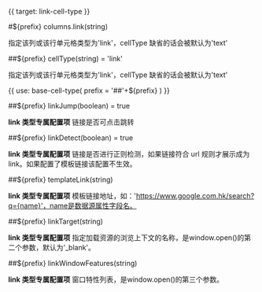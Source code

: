 {{ target: link-cell-type }}

#${prefix} columns.link(string)

指定该列或该行单元格类型为'link'，cellType 缺省的话会被默认为'text'

##${prefix} cellType(string) = 'link'

指定该列或该行单元格类型为'link'，cellType 缺省的话会被默认为'text'

{{ use: base-cell-type(
    prefix = '##'+${prefix}
) }}

##${prefix} linkJump(boolean) = true

**link 类型专属配置项** 链接是否可点击跳转

##${prefix} linkDetect(boolean) = true

**link 类型专属配置项** 链接是否进行正则检测，如果链接符合 url 规则才展示成为 link。如果配置了模板链接该配置不生效。

##${prefix} templateLink(string)

**link 类型专属配置项** 模板链接地址，如：'https://www.google.com.hk/search?q={name}'，name是数据源属性字段名。

##${prefix} linkTarget(string)

**link 类型专属配置项** 指定加载资源的浏览上下文的名称，是window.open()的第二个参数，默认为'_blank'。

##${prefix} linkWindowFeatures(string)

**link 类型专属配置项** 窗口特性列表，是window.open()的第三个参数。